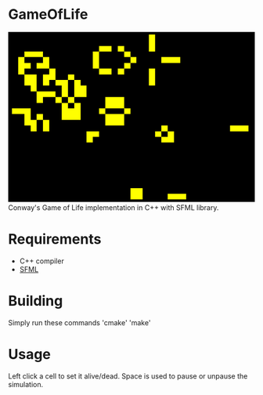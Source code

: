 # GameOfLife
![Screenshot](screenshot.png)
Conway's Game of Life implementation in C++ with SFML library.


# Requirements
* C++ compiler
* [SFML](https://www.sfml-dev.org/)

# Building 
Simply run these commands
'cmake'
'make'

# Usage
Left click a cell to set it alive/dead.
Space is used to pause or unpause the simulation.
